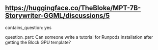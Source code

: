 ## https://huggingface.co/TheBloke/MPT-7B-Storywriter-GGML/discussions/5

contains_question: yes

question_part: Can someone write a tutorial for Runpods installation after getting the Block GPU template?